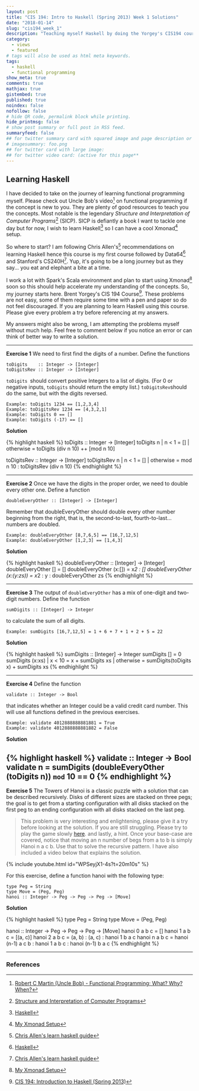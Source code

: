 ```yaml
---
layout: post
title: "CIS 194: Intro to Haskell (Spring 2013) Week 1 Solutions"
date: "2018-01-14"
slug: "cis194_week_1"
description: "Teaching myself Haskell by doing the Yorgey's CIS194 course problems as recommended by Chris Allen's learning Haskell guide. I would be posting the problems and solutions for each week when I complete them"
category: 
  - views
  - featured
# tags will also be used as html meta keywords.
tags:
  - haskell
  - functional programming
show_meta: true
comments: true
mathjax: true
gistembed: true
published: true
noindex: false
nofollow: false
# hide QR code, permalink block while printing.
hide_printmsg: false
# show post summary or full post in RSS feed.
summaryfeed: false
## for twitter summary card with squared image and page description or page excerpt:
# imagesummary: foo.png
## for twitter card with large image:
## for twitter video card: (active for this page**
---
```


## Learning Haskell

I have decided to take on the journey of learning functional programming myself. Please check out Uncle Bob's video[^1] on functional programming if the concept is new to you. They are plenty of good resources to teach you the concepts. Most notable is the legendary _Structure and Interpretation of Computer Programs_[^2] (SICP). SICP is defiantly a book I want to tackle one day but for now, I wish to learn Haskell[^3] so I can have a cool Xmonad[^4] setup.

So where to start? I am following Chris Allen's[^5] recommendations on learning Haskell hence this course is my first course followed by Data64[^3] and Stanford's CS240H[^5]. Yup, it's going to be a long journey but as they say... you eat and elephant a bite at a time.

I work a lot with Spark's Scala environment and plan to start using Xmonad[^4] soon so this should help accelerate my understanding of the concepts. So, my journey starts here. Brent Yorgey's CIS 194 Course[^6]. These problems are not easy, some of them require some time with a pen and paper so do not feel discouraged. If you are planning to learn Haskell using this course. Please give every problem a try before referencing at my answers.

My answers might also be wrong, I am attempting the problems myself without much help. Feel free to comment below if you notice an error or can think of better way to write a solution.

___
**Exercise 1** We need to first find the digits of a number. Define the functions

```
toDigits    :: Integer -> [Integer]
toDigitsRev :: Integer -> [Integer]
```
`toDigits `should convert positive Integers to a list of digits. (For 0 or negative inputs, `toDigits` should return the empty list.) `toDigitsRev`should do the same, but with the digits reversed.

```
Example: toDigits 1234 == [1,2,3,4] 
Example: toDigitsRev 1234 == [4,3,2,1]
Example: toDigits 0 == []
Example: toDigits (-17) == []
```

**Solution**

{% highlight haskell %}
toDigits :: Integer -> [Integer]
toDigits n
 | n < 1    = []
 | otherwise = toDigits (div n 10) ++ [mod n 10]

toDigitsRev :: Integer -> [Integer]
toDigitsRev n 
    | n < 1     = []
    | otherwise =  mod n 10 : toDigitsRev (div n 10)
{% endhighlight %}
___

**Exercise 2** Once we have the digits in the proper order, we need to double every other one. Define a function

```
doubleEveryOther :: [Integer] -> [Integer]
```

Remember that doubleEveryOther should double every other number beginning from the right, that is, the second-to-last, fourth-to-last... numbers are doubled.

```
Example: doubleEveryOther [8,7,6,5] == [16,7,12,5]
Example: doubleEveryOther [1,2,3] == [1,4,3]
```

**Solution**

{% highlight haskell %}
doubleEveryOther :: [Integer] -> [Integer]
doubleEveryOther [] = []
doubleEveryOther (x:[]) = x*2 : []
doubleEveryOther (x:(y:zs)) = x*2 : y : doubleEveryOther zs
{% endhighlight %}
___

**Exercise 3** The output of `doubleEveryOther` has a mix of one-digit
and two-digit numbers. Define the function

```
sumDigits :: [Integer] -> Integer
```

to calculate the sum of all digits.

```
Example: sumDigits [16,7,12,5] = 1 + 6 + 7 + 1 + 2 + 5 = 22
```

**Solution**

{% highlight haskell %}
sumDigits :: [Integer] -> Integer
sumDigits []     = 0
sumDigits (x:xs) 
    | x < 10     = x + sumDigits xs
    | otherwise  = sumDigits(toDigits x) + sumDigits xs
{% endhighlight %}
___

**Exercise 4** Define the function

```
validate :: Integer -> Bool
```

that indicates whether an Integer could be a valid credit card number.
This will use all functions defined in the previous exercises.

```
Example: validate 4012888888881881 = True
Example: validate 4012888888881882 = False
```


**Solution**

{% highlight haskell %}
validate :: Integer -> Bool
validate n = sumDigits (doubleEveryOther (toDigits n)) `mod` 10 == 0
{% endhighlight %}
---

**Exercise 5** The Towers of Hanoi is a classic puzzle with a solution that can be described recursively. Disks of different sizes are stacked on three pegs; the goal is to get from a starting configuration with all disks stacked on the first peg to an ending configuration with all disks stacked on the last peg.

> This problem is very interesting and enlightening, please give it a try before looking at the solution. If you are still struggling. Please try to play the game slowly [here](https://www.mathsisfun.com/games/towerofhanoi.html). and lastly, a hint. Once your base-case are covered, notice that moving an n number of begs from a to b is simply Hanoi n a c b. Use that to solve the recursive pattern. I have also included a video below that explains the solution.

{% include youtube.html id="WPSeyjX1-4s?t=20m10s" %}

For this exercise, define a function hanoi with the following type:

```
type Peg = String
type Move = (Peg, Peg)
hanoi :: Integer -> Peg -> Peg -> Peg -> [Move]
```

**Solution**

{% highlight haskell %}
type Peg = String
type Move = (Peg, Peg)

hanoi :: Integer -> Peg -> Peg -> Peg -> [Move]
hanoi 0 a b c = []
hanoi 1 a b c = [(a, c)]
hanoi 2 a b c = (a, b) : (a, c) : hanoi 1 b a c
hanoi n a b c = hanoi (n-1) a c b : hanoi 1 a b c : hanoi (n-1) b a c
{% endhighlight %}
___

### References

[^1]: [Robert C Martin (Uncle Bob) - Functional Programming; What? Why? When?](https://www.youtube.com/watch?v=7Zlp9rKHGD4)
[^2]: [Structure and Interpretation of Computer Programs](https://mitpress.mit.edu/sicp/full-text/book/book.html)
[^3]: [Haskell](https://www.haskell.org/)
[^4]: [My Xmonad Setup](https://github.com/randomthought/xmonad-config)
[^5]: [Chris Allen's learn haskell guide](https://github.com/bitemyapp/learnhaskell)
[^6]: [CIS 194: Introduction to Haskell (Spring 2013)](http://www.cis.upenn.edu/~cis194/spring13/lectures.html)
